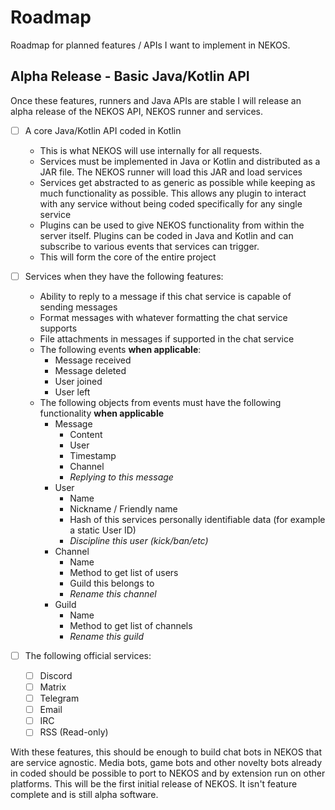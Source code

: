 # Roadmap
Roadmap for planned features / APIs I want to implement in NEKOS.

## Alpha Release - Basic Java/Kotlin API
Once these features, runners and Java APIs are stable I will release an alpha release of the NEKOS API, NEKOS runner and services.
- [ ] A core Java/Kotlin API coded in Kotlin
    - This is what NEKOS will use internally for all requests. 
    - Services must be implemented in Java or Kotlin and distributed as a JAR file. The NEKOS runner will load this JAR and load services
    - Services get abstracted to as generic as possible while keeping as much functionality as possible. This allows any plugin to interact with any service without being coded specifically for any single service
    - Plugins can be used to give NEKOS functionality from within the server itself. Plugins can be coded in Java and Kotlin and can subscribe to various events that services can trigger.
    - This will form the core of the entire project

- [ ] Services when they have the following features:
    - Ability to reply to a message if this chat service is capable of sending messages
    - Format messages with whatever formatting the chat service supports 
    - File attachments in messages if supported in the chat service
    - The following events **when applicable**:
        - Message received
        - Message deleted
        - User joined
        - User left
    - The following objects from events must have the following functionality **when applicable**
        - Message
            - Content
            - User
            - Timestamp
            - Channel
            - *Replying to this message*
        - User
            - Name
            - Nickname / Friendly name
            - Hash of this services personally identifiable data (for example a static User ID)
            - *Discipline this user (kick/ban/etc)*
        - Channel
            - Name
            - Method to get list of users
            - Guild this belongs to
            - *Rename this channel*
        - Guild
            - Name
            - Method to get list of channels
            - *Rename this guild*

- [ ] The following official services:
    - [ ] Discord
    - [ ] Matrix
    - [ ] Telegram
    - [ ] Email
    - [ ] IRC
    - [ ] RSS (Read-only)

With these features, this should be enough to build chat bots in NEKOS that are service agnostic. Media bots, game bots and other novelty bots already in coded should be possible to port to NEKOS and by extension run on other platforms. This will be the first initial release of NEKOS. It isn't feature complete and is still alpha software.
